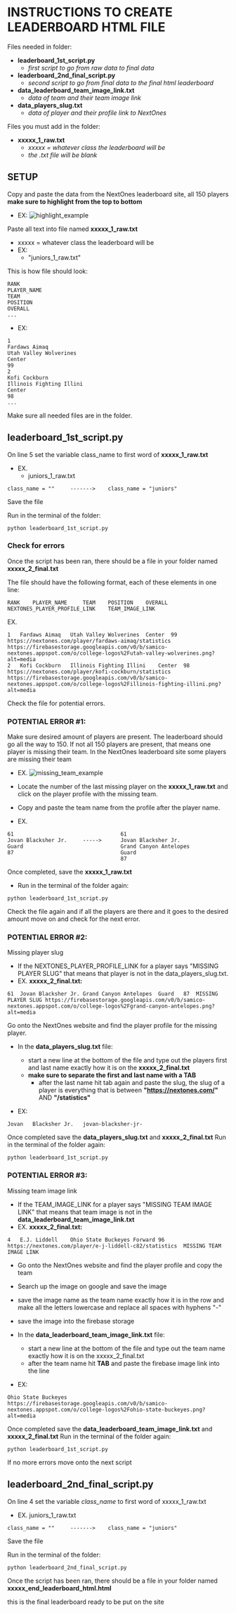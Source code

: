 # INSTRUCTIONS TO CREATE LEADERBOARD HTML FILE
Files needed in folder:
- **leaderboard_1st_script.py**											
  - *first script to go from raw data to final data*
- **leaderboard_2nd_final_script.py**
  - *second script to go from final data to the final html leaderboard*
- **data_leaderboard_team_image_link.txt**        
  - *data of team and their team image link*
- **data_players_slug.txt**                     
  - *data of player and their profile link to NextOnes*

Files you must add in the folder:
- **xxxxx_1_raw.txt**                               
  - *xxxxx = whatever class the leaderboard will be*
  - *the .txt file will be blank*


## SETUP
Copy and paste the data from the NextOnes leaderboard site, all 150 players **make sure to highlight from the top to bottom**
- EX:
![highlight_example](/images/highlight_example.png)

Paste all text into file named **xxxxx_1_raw.txt**
- xxxxx = whatever class the leaderboard will be
- EX:
  - "juniors_1_raw.txt"

This is how file should look:
```
RANK
PLAYER_NAME
TEAM
POSITION
OVERALL
...
```

- EX:
```
1
Fardaws Aimaq
Utah Valley Wolverines
Center
99
2
Kofi Cockburn
Illinois Fighting Illini
Center
98
...
```

Make sure all needed files are in the folder.

## leaderboard_1st_script.py
On line 5 set the variable class_name to first word of **xxxxx_1_raw.txt**
- EX.
  - juniors_1_raw.txt
```
class_name = ""     ------->    class_name = "juniors"
```
Save the file

Run in the terminal of the folder:
```shell
python leaderboard_1st_script.py
```
### Check for errors
Once the script has been ran, there should be a file in your folder named **xxxxx_2_final.txt**

The file should have the following format, each of these elements in one line:
```
RANK    PLAYER_NAME     TEAM    POSITION    OVERALL     NEXTONES_PLAYER_PROFILE_LINK    TEAM_IMAGE_LINK
```
EX.
```
1	Fardaws Aimaq	Utah Valley Wolverines	Center	99	https://nextones.com/player/fardaws-aimaq/statistics	https://firebasestorage.googleapis.com/v0/b/samico-nextones.appspot.com/o/college-logos%2Futah-valley-wolverines.png?alt=media
2	Kofi Cockburn	Illinois Fighting Illini	Center	98	https://nextones.com/player/kofi-cockburn/statistics	https://firebasestorage.googleapis.com/v0/b/samico-nextones.appspot.com/o/college-logos%2Fillinois-fighting-illini.png?alt=media
```
Check the file for potential errors.
### POTENTIAL ERROR #1:
Make sure desired amount of players are present. The leaderboard should go all the way to 150.
If not all 150 players are present, that means one player is missing their team.
In the NextOnes leaderboard site some players are missing their team
- EX.
![missing_team_example](/images/missing_team_example.png)

- Locate the number of the last missing player on the **xxxxx_1_raw.txt** and click on the player profile with the missing team.
- Copy and paste the team name from the profile after the player name.
- EX.
```
61                                  61
Jovan Blacksher Jr.     ----->      Jovan Blacksher Jr.
Guard                               Grand Canyon Antelopes
87                                  Guard
                                    87
```

Once completed, save the **xxxxx_1_raw.txt**
- Run in the terminal of the folder again:
```shell
python leaderboard_1st_script.py
```                             
Check the file again and if all the players are there and it goes to the desired amount move on and check for the next error.

### POTENTIAL ERROR #2:
Missing player slug
- If the NEXTONES_PLAYER_PROFILE_LINK for a player says "MISSING PLAYER SLUG" that means that player is not in the data_players_slug.txt.
- EX.
**xxxxx_2_final.txt:**
```
61	Jovan Blacksher Jr.	Grand Canyon Antelopes	Guard	87	MISSING PLAYER SLUG	https://firebasestorage.googleapis.com/v0/b/samico-nextones.appspot.com/o/college-logos%2Fgrand-canyon-antelopes.png?alt=media
```

Go onto the NextOnes website and find the player profile for the missing player.
- In the **data_players_slug.txt** file:
  - start a new line at the bottom of the file and type out the players first and last name exactly how it is on the **xxxxx_2_final.txt**
  - **make sure to separate the first and last name with a TAB**
    - after the last name hit tab again and paste the slug, the slug of a player is everything that is between **"https://nextones.com/"** AND **"/statistics"**

- EX:
```
Jovan	Blacksher Jr.	jovan-blacksher-jr-
```

Once completed save the **data_players_slug.txt** and **xxxxx_2_final.txt**
Run in the terminal of the folder again:
```shell
python leaderboard_1st_script.py
```

### POTENTIAL ERROR #3:
Missing  team image link
- If the TEAM_IMAGE_LINK for a player says "MISSING TEAM IMAGE LINK" that means that team image is not in the **data_leaderboard_team_image_link.txt**
- EX.
**xxxxx_2_final.txt:**
```
4	E.J. Liddell	Ohio State Buckeyes	Forward	96	https://nextones.com/player/e-j-liddell-c82/statistics	MISSING TEAM IMAGE LINK
```
- Go onto the NextOnes website and find the player profile and copy the team
- Search up the image on google and save the image
- save the image name as the team name exactly how it is in the row and make all the letters lowercase and replace all spaces with hyphens "-"
- save the image into the firebase storage
- In the **data_leaderboard_team_image_link.txt** file:
  - start a new line at the bottom of the file and type out the team name exactly how it is on the xxxxx_2_final.txt 
  -  after the team name hit **TAB** and paste the firebase image link into the line

- EX:
```
Ohio State Buckeyes	https://firebasestorage.googleapis.com/v0/b/samico-nextones.appspot.com/o/college-logos%2Fohio-state-buckeyes.png?alt=media
```
Once completed save the **data_leaderboard_team_image_link.txt** and **xxxxx_2_final.txt**
Run in the terminal of the folder again:
```shell
python leaderboard_1st_script.py
```

If no more errors move onto the next script
## leaderboard_2nd_final_script.py
On line 4 set the variable *class_name* to first word of xxxxx_1_raw.txt
- EX. juniors_1_raw.txt
```
class_name = ""     ------->    class_name = "juniors"
```
Save the file

Run in the terminal of the folder:
```shell
python leaderboard_2nd_final_script.py
```
Once the script has been ran, there should be a file in your folder named **xxxxx_end_leaderboard_html.html**

this is the final leaderboard ready to be put on the site




